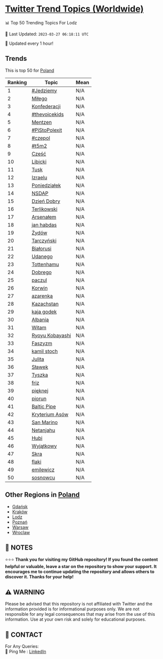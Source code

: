 [Twitter Trend Topics (Worldwide)](https://github.com/ErcinDedeoglu/Twitter-Trend-Topics)
==========


📊 Top 50 Trending Topics For Lodz

📆 Last Updated: `2023-03-27 06:18:11 UTC`

🔧 Updated every 1 hour!


## Trends

This is top 50 for [Poland](</Poland>)

| Ranking | Topic | Mean |
| ------- | ------------ | ------------ |
| 1 | [#Jedziemy](http://twitter.com/search?q=%23Jedziemy) | N/A |
| 2 | [Miłego](http://twitter.com/search?q=Mi%c5%82ego) | N/A |
| 3 | [Konfederacji](http://twitter.com/search?q=Konfederacji) | N/A |
| 4 | [#thevoicekids](http://twitter.com/search?q=%23thevoicekids) | N/A |
| 5 | [Mentzen](http://twitter.com/search?q=Mentzen) | N/A |
| 6 | [#PiStoPolexit](http://twitter.com/search?q=%23PiStoPolexit) | N/A |
| 7 | [#czepol](http://twitter.com/search?q=%23czepol) | N/A |
| 8 | [#t5m2](http://twitter.com/search?q=%23t5m2) | N/A |
| 9 | [Cześć](http://twitter.com/search?q=Cze%c5%9b%c4%87) | N/A |
| 10 | [Libicki](http://twitter.com/search?q=Libicki) | N/A |
| 11 | [Tusk](http://twitter.com/search?q=Tusk) | N/A |
| 12 | [Izraelu](http://twitter.com/search?q=Izraelu) | N/A |
| 13 | [Poniedziałek](http://twitter.com/search?q=Poniedzia%c5%82ek) | N/A |
| 14 | [NSDAP](http://twitter.com/search?q=NSDAP) | N/A |
| 15 | [Dzień Dobry](http://twitter.com/search?q=Dzie%c5%84+Dobry) | N/A |
| 16 | [Terlikowski](http://twitter.com/search?q=Terlikowski) | N/A |
| 17 | [Arsenałem](http://twitter.com/search?q=Arsena%c5%82em) | N/A |
| 18 | [jan habdas](http://twitter.com/search?q=jan+habdas) | N/A |
| 19 | [Żydów](http://twitter.com/search?q=%c5%bbyd%c3%b3w) | N/A |
| 20 | [Tarczyński](http://twitter.com/search?q=Tarczy%c5%84ski) | N/A |
| 21 | [Białorusi](http://twitter.com/search?q=Bia%c5%82orusi) | N/A |
| 22 | [Udanego](http://twitter.com/search?q=Udanego) | N/A |
| 23 | [Tottenhamu](http://twitter.com/search?q=Tottenhamu) | N/A |
| 24 | [Dobrego](http://twitter.com/search?q=Dobrego) | N/A |
| 25 | [paczul](http://twitter.com/search?q=paczul) | N/A |
| 26 | [Korwin](http://twitter.com/search?q=Korwin) | N/A |
| 27 | [azarenką](http://twitter.com/search?q=azarenk%c4%85) | N/A |
| 28 | [Kazachstan](http://twitter.com/search?q=Kazachstan) | N/A |
| 29 | [kaja godek](http://twitter.com/search?q=kaja+godek) | N/A |
| 30 | [Albanią](http://twitter.com/search?q=Albani%c4%85) | N/A |
| 31 | [Witam](http://twitter.com/search?q=Witam) | N/A |
| 32 | [Ryoyu Kobayashi](http://twitter.com/search?q=Ryoyu+Kobayashi) | N/A |
| 33 | [Faszyzm](http://twitter.com/search?q=Faszyzm) | N/A |
| 34 | [kamil stoch](http://twitter.com/search?q=kamil+stoch) | N/A |
| 35 | [Julita](http://twitter.com/search?q=Julita) | N/A |
| 36 | [Sławek](http://twitter.com/search?q=S%c5%82awek) | N/A |
| 37 | [Tyszka](http://twitter.com/search?q=Tyszka) | N/A |
| 38 | [friz](http://twitter.com/search?q=friz) | N/A |
| 39 | [pięknej](http://twitter.com/search?q=pi%c4%99knej) | N/A |
| 40 | [piorun](http://twitter.com/search?q=piorun) | N/A |
| 41 | [Baltic Pipe](http://twitter.com/search?q=Baltic+Pipe) | N/A |
| 42 | [Kryterium Asów](http://twitter.com/search?q=Kryterium+As%c3%b3w) | N/A |
| 43 | [San Marino](http://twitter.com/search?q=San+Marino) | N/A |
| 44 | [Netanjahu](http://twitter.com/search?q=Netanjahu) | N/A |
| 45 | [Hubi](http://twitter.com/search?q=Hubi) | N/A |
| 46 | [Wyjątkowy](http://twitter.com/search?q=Wyj%c4%85tkowy) | N/A |
| 47 | [Skra](http://twitter.com/search?q=Skra) | N/A |
| 48 | [flaki](http://twitter.com/search?q=flaki) | N/A |
| 49 | [emilewicz](http://twitter.com/search?q=emilewicz) | N/A |
| 50 | [sosnowcu](http://twitter.com/search?q=sosnowcu) | N/A |



## Other Regions in [Poland](</Poland>)

* [Gdańsk](</Poland/Gdańsk.md>)
* [Kraków](</Poland/Kraków.md>)
* [Lodz](</Poland/Lodz.md>)
* [Poznań](</Poland/Poznań.md>)
* [Warsaw](</Poland/Warsaw.md>)
* [Wroclaw](</Poland/Wroclaw.md>)



## 📝 NOTES

⭐⭐⭐ **Thank you for visiting my GitHub repository! If you found the content helpful or valuable, leave a star on the repository to show your support. It encourages me to continue updating the repository and allows others to discover it. Thanks for your help!**


## ⚠️ WARNING

Please be advised that this repository is not affiliated with Twitter and the information provided is for informational purposes only. We are not responsible for any legal consequences that may arise from the use of this information. Use at your own risk and solely for educational purposes.


## 📨 CONTACT

 For Any Queries:  
            🏓 Ping Me : [LinkedIn](https://www.linkedin.com/in/ercindedeoglu/)
